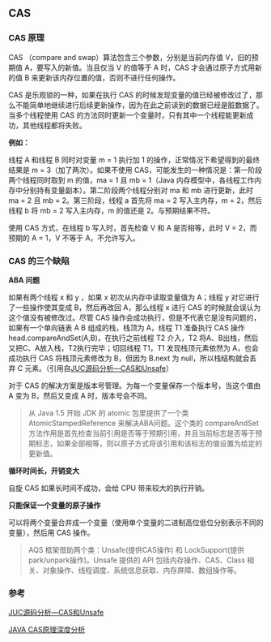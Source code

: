 ## CAS

### CAS 原理

CAS （compare and swap）算法包含三个参数，分别是当前内存值 V，旧的预期值 A，要写入的新值。当且仅当 V 的值等于 A 时，CAS 才会通过原子方式用新的值 B 来更新该内存位置的值，否则不进行任何操作。

CAS 是乐观锁的一种，如果在执行 CAS 的时候发现变量的值已经被修改过了，那么不能简单地继续进行后续更新操作，因为在此之前读到的数据已经是脏数据了。当多个线程使用 CAS 的方法同时更新一个变量时，只有其中一个线程能更新成功，其他线程都将失败。

**例如：**

线程 A 和线程 B 同时对变量 m = 1 执行加 1 的操作，正常情况下希望得到的最终结果是 m = 3（加了两次）。如果不使用 CAS，可能发生的一种情况是：第一阶段两个线程同时取到 m 的值，ma = 1 且 mb = 1（Java 内存模型中，各线程工作内存中分别持有变量副本）。第二阶段两个线程分别对 ma 和 mb 进行更新，此时 ma = 2 且 mb = 2。第三阶段，线程 a 首先将 ma = 2 写入主内存，m = 2，然后线程 b 将 mb = 2 写入主内存，m 的值还是 2。与预期结果不符。

使用 CAS 方式，在线程 b 写入时，首先检查 V 和 A 是否相等，此时 V = 2，而预期的 A = 1，V 不等于 A，不允许写入。

### CAS 的三个缺陷

**ABA 问题**

如果有两个线程 x 和 y ，如果 x 初次从内存中读取变量值为 A；线程 y 对它进行了一些操作使其变成 B，然后再改回 A，那么线程 x 进行 CAS 的时候就会误认为这个值没有被修改过。尽管 CAS 操作会成功执行，但是不代表它是没有问题的，如果有一个单向链表 A B 组成的栈，栈顶为 A，线程 T1 准备执行 CAS 操作 head.compareAndSet(A,B)，在执行之前线程 T2 介入，T2 将A、B出栈，然后又把C、A放入栈，T2执行完毕；切回线程 T1，T1 发现栈顶元素依然为 A，也会成功执行 CAS 将栈顶元素修改为 B，但因为 B.next 为 null，所以栈结构就会丢弃 C 元素。（引用自[JUC源码分析—CAS和Unsafe](https://www.jianshu.com/p/a897c4b8929f)）

对于 CAS 的解决方案是版本号管理。为每一个变量保存一个版本号，当这个值由 A 变为 B，然后又变成 A 时，版本号会不同。

> 从 Java 1.5 开始 JDK 的 atomic 包里提供了一个类 AtomicStampedReference 来解决ABA问题。这个类的 compareAndSet 方法作用是首先检查当前引用是否等于预期引用，并且当前标志是否等于预期标志，如果全部相等，则以原子方式将该引用和该标志的值设置为给定的更新值。

**循环时间长，开销变大**

自旋 CAS 如果长时间不成功，会给 CPU 带来较大的执行开销。

**只能保证一个变量的原子操作**

可以将两个变量合并成一个变量（使用单个变量的二进制高位低位分别表示不同的变量），然后用 CAS 操作。

> AQS 框架借助两个类：Unsafe(提供CAS操作) 和 LockSupport(提供park/unpark操作)。Unsafe 提供的 API 包括内存操作、CAS、Class 相关、对象操作、线程调度、系统信息获取、内存屏障、数组操作等。

### 参考

[JUC源码分析—CAS和Unsafe](https://www.jianshu.com/p/a897c4b8929f)

[JAVA CAS原理深度分析](https://www.cnblogs.com/kisty/p/5408264.html)